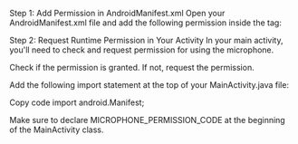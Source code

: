 Step 1: Add Permission in AndroidManifest.xml Open your AndroidManifest.xml file and add the following permission inside the tag:

Step 2: Request Runtime Permission in Your Activity In your main activity, you'll need to check and request permission for using the microphone.

Check if the permission is granted. If not, request the permission.

Add the following import statement at the top of your MainActivity.java file:

Copy code import android.Manifest;

Make sure to declare MICROPHONE_PERMISSION_CODE at the beginning of the MainActivity class.
